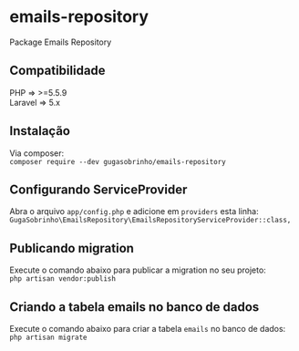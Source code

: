 # emails-repository
Package Emails Repository

## Compatibilidade
PHP => >=5.5.9 <br>
Laravel => 5.x


## Instalação
Via composer: <br>
    `composer require --dev gugasobrinho/emails-repository`


## Configurando ServiceProvider
Abra o arquivo `app/config.php` e adicione em `providers` esta linha: <br>
    `GugaSobrinho\EmailsRepository\EmailsRepositoryServiceProvider::class,`


## Publicando migration
Execute o comando abaixo para publicar a migration no seu projeto: <br>
    `php artisan vendor:publish`
  
  
## Criando a tabela emails no banco de dados
Execute o comando abaixo para criar a tabela `emails` no banco de dados: <br>
    `php artisan migrate`
